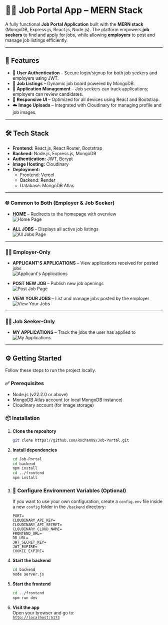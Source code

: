 # 🧑‍💼 Job Portal App – MERN Stack

A fully functional **Job Portal Application** built with the **MERN stack** (MongoDB, Express.js, React.js, Node.js). The platform empowers **job seekers** to find and apply for jobs, while allowing **employers** to post and manage job listings efficiently.

---

## 🚀 Features

- 🔐 **User Authentication** – Secure login/signup for both job seekers and employers using JWT.
- 📄 **Job Listings** – Dynamic job board powered by MongoDB.
- 📂 **Application Management** – Job seekers can track applications; employers can review candidates.
- 📱 **Responsive UI** – Optimized for all devices using React and Bootstrap.
- ☁️ **Image Uploads** – Integrated with Cloudinary for managing profile and job images.

---

## 🛠️ Tech Stack

- **Frontend:** React.js, React Router, Bootstrap  
- **Backend:** Node.js, Express.js, MongoDB  
- **Authentication:** JWT, Bcrypt  
- **Image Hosting:** Cloudinary  
- **Deployment:**  
  - Frontend: Vercel  
  - Backend: Render  
  - Database: MongoDB Atlas

---
### 🌐 Common to Both (Employer & Job Seeker)

- **HOME** – Redirects to the homepage with overview  
  ![Home Page](./screenshots/home.png)

- **ALL JOBS** – Displays all active job listings  
  ![All Jobs Page](./screenshots/all-jobs.png)

---

### 🧑‍💼 Employer-Only

- **APPLICANT'S APPLICATIONS** – View applications received for posted jobs  
  ![Applicant's Applications](./screenshots/applicants-applications.png)

- **POST NEW JOB** – Publish new job openings  
  ![Post Job Page](./screenshots/post-new-job.png)

- **VIEW YOUR JOBS** – List and manage jobs posted by the employer  
  ![View Your Jobs](./screenshots/view-your-jobs.png)

---

### 👨‍🎓 Job Seeker-Only

- **MY APPLICATIONS** – Track the jobs the user has applied to  
  ![My Applications](./screenshots/my-applications.png)

---

## ⚙️ Getting Started

Follow these steps to run the project locally.

### ✅ Prerequisites

- Node.js (v22.2.0 or above)
- MongoDB Atlas account (or local MongoDB instance)
- Cloudinary account (for image storage)

### 📦 Installation

1. **Clone the repository**
   ```bash
   git clone https://github.com/Rochan09/Job-Portal.git
   ```

2. **Install dependencies**
   ```bash
   cd Job-Portal
   cd backend
   npm install
   cd ../frontend
   npm install
   ```

3. ### 📝 Configure Environment Variables (Optional)
   If you want to use your own configuration, create a `config.env` file inside a new `config` folder in the `/backend` directory:

   ```env
   PORT=
   CLOUDINARY_API_KEY=
   CLOUDINARY_API_SECRET=
   CLOUDINARY_CLOUD_NAME=
   FRONTEND_URL=
   DB_URL=
   JWT_SECRET_KEY=
   JWT_EXPIRE=
   COOKIE_EXPIRE=
   ```

4. **Start the backend**
   ```bash
   cd backend
   node server.js
   ```

5. **Start the frontend**
   ```bash
   cd ../frontend
   npm run dev
   ```

6. **Visit the app**  
   Open your browser and go to:  
   [`http://localhost:5173`](http://localhost:5173)
